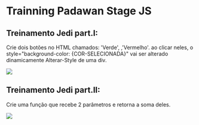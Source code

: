 # Trainning Padawan Stage JS
## Treinamento Jedi part.I: 
Crie dois botões no HTML chamados: &#39;Verde&#39;, ,&#39;Vermelho&#39;. ao clicar neles, o
style=&quot;background-color: {COR-SELECIONADA}&quot; vai ser alterado dinamicamente
Alterar-Style de uma div.

<img src=".github/tenor.gif">

## Treinamento Jedi part.II: 
Crie uma função que recebe 2 parâmetros e retorna a soma deles.

<img src="https://mamiverse.com/wp-content/uploads/2014/05/6726f66eea7cd6f7c7f92981488dcb0f.jpg">
